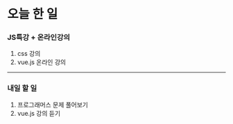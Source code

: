 # 오늘 한 일

### JS특강 + 온라인강의

1. css 강의
1. vue.js 온라인 강의

---

### 내일 할 일

1. 프로그래머스 문제 풀어보기
1. vue.js 강의 듣기
